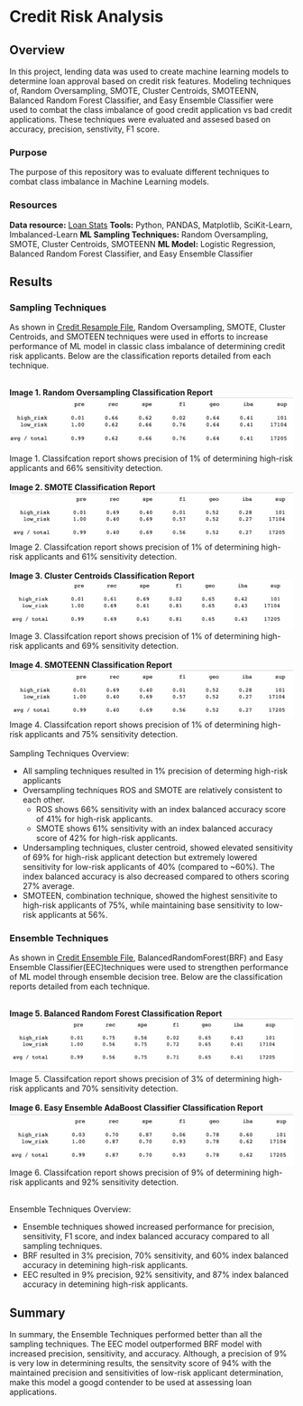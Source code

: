 # Credit Risk Analysis
## Overview
In this project, lending data was used to create machine learning models to determine loan approval based on credit risk features. Modeling techniques of, Random Oversampling, SMOTE, Cluster Centroids, SMOTEENN, Balanced Random Forest Classifier, and Easy Ensemble Classifier were used to combat the class imbalance of good credit application vs bad credit applications. These techniques were evaluated and assesed based on accuracy, precision, senstivity, F1 score. 

### Purpose
The purpose of this repository was to evaluate different techniques to combat class imbalance in Machine Learning models. 

### Resources
**Data resource:** [Loan Stats](/Module-17-Challenge-Resources/LoanStats_2019Q1.csv)
**Tools:** Python, PANDAS, Matplotlib, SciKit-Learn, Imbalanced-Learn
**ML Sampling Techniques:** Random Oversampling, SMOTE, Cluster Centroids, SMOTEENN
**ML Model:** Logistic Regression, Balanced Random Forest Classifier, and Easy Ensemble Classifier
<br>

## Results
### Sampling Techniques
As shown in [Credit Resample File](/Module-17-Challenge-Resources/credit_risk_resampling.ipynb), Random Oversampling, SMOTE, Cluster Centroids, and SMOTEEN techniques were used in efforts to increase performance of ML model in classic class imbalance of determining credit risk applicants. Below are the classification reports detailed from each technique.

<br>**Image 1. Random Oversampling Classification Report**
<br>![CR_ROS](/img/cr_ros.png)
<br>Image 1. Classifcation report shows precision of 1% of determining high-risk applicants and 66% sensitivity detection.
<br>
<br>**Image 2. SMOTE Classification Report**
<br>![CR_ROS](/img/cr_smote.png)
<br>Image 2. Classifcation report shows precision of 1% of determining high-risk applicants and 61% sensitivity detection.
<br>
<br>**Image 3. Cluster Centroids Classification Report**
<br>![CR_ROS](/img/cr_ccus.png)
<br>Image 3. Classifcation report shows precision of 1% of determining high-risk applicants and 69% sensitivity detection.
<br>
<br>**Image 4. SMOTEENN Classification Report**
<br>![CR_ROS](/img/cr_se.png)
<br>Image 4. Classifcation report shows precision of 1% of determining high-risk applicants and 75% sensitivity detection.
<br>
<br>Sampling Techniques Overview:
 - All sampling techniques resulted in 1% precision of determing high-risk applicants 
 - Oversampling techniques ROS and SMOTE are relatively consistent to each other.
    - ROS shows 66% sensitivity with an index balanced accuracy score of 41% for high-risk applicants.
    - SMOTE shows 61% sensitivity with an index balanced accuracy score of 42% for high-risk applicants.
 - Undersampling techniques, cluster centroid, showed elevated sensitivity of 69% for high-risk applicant detection but extremely lowered sensitivity for low-risk applicants of 40% (compared to ~60%). The index balanced accuracy is also decreased compared to others scoring 27% average.
 - SMOTEEN, combination technique, showed the highest sensitivite to high-risk applicants of 75%, while maintaining base sensitivity to low-risk applicants at 56%.
  
### Ensemble Techniques
As shown in [Credit Ensemble File](/Module-17-Challenge-Resources/credit_risk_ensemble.ipynb), BalancedRandomForest(BRF) and Easy Ensemble Classifier(EEC)techniques were used to strengthen performance of ML model through ensemble decision tree. Below are the classification reports detailed from each technique.

<br>**Image 5. Balanced Random Forest Classification Report**
<br>![CR_ROS](/img/cr_brf.png)
<br>Image 5. Classifcation report shows precision of 3% of determining high-risk applicants and 70% sensitivity detection.
<br>
<br>**Image 6. Easy Ensemble AdaBoost Classifier Classification Report**
<br>![CR_ROS](/img/cr_eec.png)
<br>Image 6. Classifcation report shows precision of 9% of determining high-risk applicants and 92% sensitivity detection.

<br>Ensemble Techniques Overview:
 - Ensemble techniques showed increased performance for precision, sensitivity, F1 score, and index balanced accuracy compared to all sampling techniques.  
 - BRF resulted in 3% precision, 70% sensitivity, and 60% index balanced accuracy in detemining high-risk applicants. 
 - EEC resulted in 9% precision, 92% sensitivity, and 87% index balanced accuracy in detemining high-risk applicants. 

## Summary
In summary, the Ensemble Techniques performed better than all the sampling techniques. The EEC model outperformed BRF model with increased precision, sensitivity, and accuracy. Although, a precision of 9% is very low in determining results, the sensitvity score of 94% with the maintained precision and sensitivities of low-risk applicant determination, make this model a googd contender to be used at assessing loan applications. 
